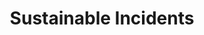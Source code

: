 ---
layout: default
title: Sustainable Incidents
nav_order: 1
parent: Sustainable Risk Incident Insights
---